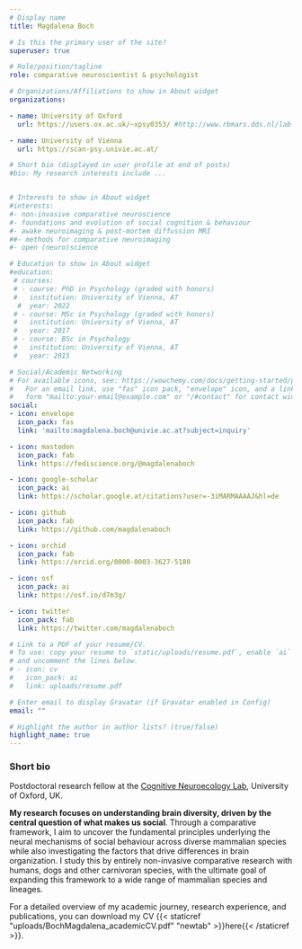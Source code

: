 ```yaml
---
# Display name
title: Magdalena Boch

# Is this the primary user of the site?
superuser: true

# Role/position/tagline
role: comparative neuroscientist & psychologist

# Organizations/Affiliations to show in About widget
organizations:

- name: University of Oxford
  url: https://users.ox.ac.uk/~xpsy0353/ #http://www.rbmars.dds.nl/lab.html

- name: University of Vienna
  url: https://scan-psy.univie.ac.at/

# Short bio (displayed in user profile at end of posts)
#bio: My research interests include ...


# Interests to show in About widget
#interests:
#- non-invasive comparative neuroscience
#- foundations and evolution of social cognition & behaviour
#- awake neuroimaging & post-mortem diffussion MRI
##- methods for comparative neuroimaging 
#- open (neuro)science

# Education to show in About widget
#education:
 # courses:
 # - course: PhD in Psychology (graded with honors)
 #   institution: University of Vienna, AT
  #  year: 2022
 # - course: MSc in Psychology (graded with honors) 
 #   institution: University of Vienna, AT
 #   year: 2017
 # - course: BSc in Psychology
 #   institution: University of Vienna, AT
 #   year: 2015

# Social/Academic Networking
# For available icons, see: https://wowchemy.com/docs/getting-started/page-builder/#icons
#   For an email link, use "fas" icon pack, "envelope" icon, and a link in the
#   form "mailto:your-email@example.com" or "/#contact" for contact widget.
social:
- icon: envelope
  icon_pack: fas
  link: 'mailto:magdalena.boch@univie.ac.at?subject=inquiry'

- icon: mastodon
  icon_pack: fab
  link: https://fediscience.org/@magdalenaboch

- icon: google-scholar  
  icon_pack: ai
  link: https://scholar.google.at/citations?user=-3iMARMAAAAJ&hl=de

- icon: github
  icon_pack: fab
  link: https://github.com/magdalenaboch

- icon: orchid
  icon_pack: fab
  link: https://orcid.org/0000-0003-3627-5180

- icon: osf
  icon_pack: ai
  link: https://osf.io/d7m3g/

- icon: twitter
  icon_pack: fab
  link: https://twitter.com/magdalenaboch

# Link to a PDF of your resume/CV.
# To use: copy your resume to `static/uploads/resume.pdf`, enable `ai` icons in `params.toml`, 
# and uncomment the lines below.
# - icon: cv
#   icon_pack: ai
#   link: uploads/resume.pdf

# Enter email to display Gravatar (if Gravatar enabled in Config)
email: ""

# Highlight the author in author lists? (true/false) 
highlight_name: true
---
```

### Short bio
Postdoctoral research fellow at the [Cognitive Neuroecology Lab](https://users.ox.ac.uk/~xpsy0353/), University of Oxford, UK.

**My research focuses on understanding brain diversity, driven by the central question of what makes us social**. Through a comparative framework, I aim to uncover the fundamental principles underlying the neural mechanisms of social behaviour across diverse mammalian species while also investigating the factors that drive differences in brain organization. I study this by entirely non-invasive comparative research with humans, dogs and other carnivoran species, with the ultimate goal of expanding this framework to a wide range of mammalian species and lineages. 

For a detailed overview of my academic journey, research experience, and publications, you can download my CV {{< staticref "uploads/BochMagdalena_academicCV.pdf" "newtab" >}}here{{< /staticref >}}.

